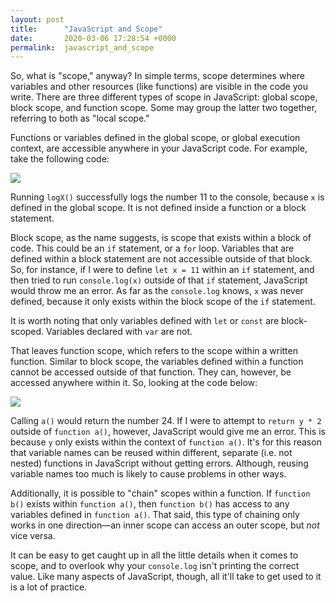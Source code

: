 ```yaml
---
layout: post
title:      "JavaScript and Scope"
date:       2020-03-06 17:28:54 +0000
permalink:  javascript_and_scope
---
```



So, what is "scope," anyway? In simple terms, scope determines where variables and other resources (like functions) are visible in the code you write. There are three different types of scope in JavaScript: global scope, block scope, and function scope. Some may group the latter two together, referring to both as "local scope."

Functions or variables defined in the global scope, or global execution context, are accessible anywhere in your JavaScript code. For example, take the following code: 

![](https://imgur.com/FE5hRsP)

Running `logX()` successfully logs the number 11 to the console, because `x` is defined in the global scope. It is not defined inside a function or a block statement.

Block scope, as the name suggests, is scope that exists within a block of code. This could be an `if` statement, or a `for` loop. Variables that are defined within a block statement are not accessible outside of that block. So, for instance, if I were to define `let x = 11` within an `if` statement, and then tried to run `console.log(x)` outside of that `if` statement, JavaScript would throw me an error. As far as the `console.log` knows, `x` was never defined, because it only exists within the block scope of the `if` statement.

It is worth noting that only variables defined with `let` or `const` are block-scoped. Variables declared with `var` are not.

That leaves function scope, which refers to the scope within a written function. Similar to block scope, the variables defined within a function cannot be accessed outside of that function. They can, however, be accessed anywhere within it. So, looking at the code below:

![](https://imgur.com/KbrCaTH)

Calling `a()` would return the number 24. If I were to attempt to `return y * 2` outside of `function a()`, however, JavaScript would give me an error. This is because `y` only exists within the context of `function a()`. It's for this reason that variable names can be reused within different, separate (i.e. not nested) functions in JavaScript without getting errors. Although, reusing variable names too much is likely to cause problems in other ways.

Additionally, it is possible to "chain" scopes within a function. If `function b()` exists within `function a()`, then `function b()` has access to any variables defined in `function a()`. That said, this type of chaining only works in one direction—an inner scope can access an outer scope, but *not* vice versa.

It can be easy to get caught up in all the little details when it comes to scope, and to overlook why your `console.log` isn't printing the correct value. Like many aspects of JavaScript, though, all it'll take to get used to it is a lot of practice.
